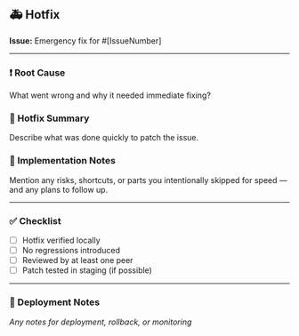 ## 🚑 Hotfix

**Issue:** Emergency fix for #[IssueNumber]

---

### ❗ Root Cause
What went wrong and why it needed immediate fixing?

### 🔧 Hotfix Summary
Describe what was done quickly to patch the issue.

### 🧠 Implementation Notes
Mention any risks, shortcuts, or parts you intentionally skipped for speed — and any plans to follow up.

---

### ✅ Checklist

- [ ] Hotfix verified locally
- [ ] No regressions introduced
- [ ] Reviewed by at least one peer
- [ ] Patch tested in staging (if possible)

---

### 📌 Deployment Notes

_Any notes for deployment, rollback, or monitoring_
